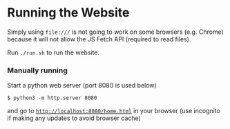 # Running the Website

Simply using `file:///` is not going to work on some browsers (e.g. Chrome) because it will not allow the JS Fetch API (required to read files).

Run `./run.sh` to run the website.

### Manually running

Start a python web server (port 8080 is used below)

```
$ python3 -m http.server 8080
```

and go to [`http://localhost:8080/home.html`](http://localhost:8080/home.html) in your browser (use incognito if making any updates to avoid browser cache)

